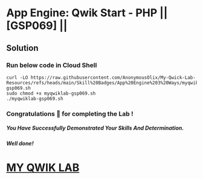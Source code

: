 # App Engine: Qwik Start - PHP || [GSP069] ||

## Solution

### Run below code in Cloud Shell

```
curl -LO https://raw.githubusercontent.com/AnonymousOlix/My-Qwick-Lab-Resources/refs/heads/main/Skill%20Badges/App%20Engine%203%20Ways/myqwiklab-gsp069.sh
sudo chmod +x myqwiklab-gsp069.sh
./myqwiklab-gsp069.sh
```

### Congratulations 🎉 for completing the Lab !

##### *You Have Successfully Demonstrated Your Skills And Determination.*

#### *Well done!*

# [MY QWIK LAB](https://www.youtube.com/@MyQwiklab)
